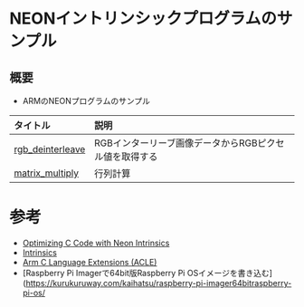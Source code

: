 # NEONイントリンシックプログラムのサンプル

## 概要

* ARMのNEONプログラムのサンプル

|タイトル|説明|
|:--|:--|
|[rgb_deinterleave](./rgb_deinterleave)|RGBインターリーブ画像データからRGBピクセル値を取得する|
|[matrix_multiply](./matrix_multiply)|行列計算|

# 参考

* [Optimizing C Code with Neon Intrinsics](https://developer.arm.com/documentation/102467/0100)
* [Intrinsics](https://developer.arm.com/architectures/instruction-sets/intrinsics/)
* [Arm C Language Extensions (ACLE)](https://developer.arm.com/architectures/system-architectures/software-standards/acle)
* [Raspberry Pi Imagerで64bit版Raspberry Pi OSイメージを書き込む](https://kurukuruway.com/kaihatsu/raspberry-pi-imager64bitraspberry-pi-os/

